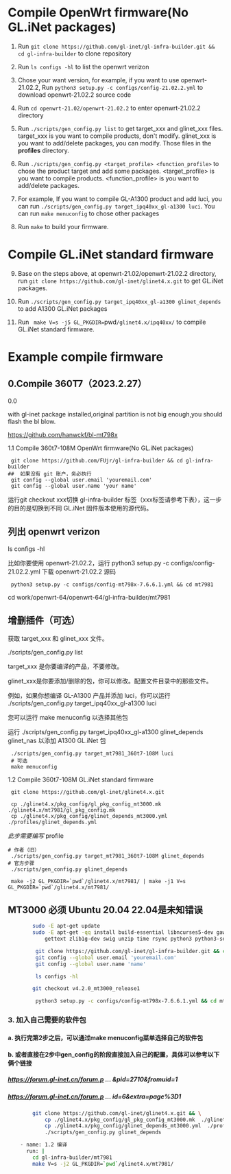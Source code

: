 # Compile OpenWrt firmware(No GL.iNet packages)

1. Run `git clone https://github.com/gl-inet/gl-infra-builder.git && cd gl-infra-builder` to clone repository

2. Run `ls configs -hl` to list the openwrt verizon

3. Chose your want version, for example, if you want to use openwrt-21.02.2, Run `python3 setup.py -c configs/config-21.02.2.yml` to download openwrt-21.02.2 source code

4. Run `cd openwrt-21.02/openwrt-21.02.2` to enter openwrt-21.02.2 directory

5. Run `./scripts/gen_config.py list` to get target_xxx and glinet_xxx files. target_xxx is you want to compile products, don't modify. glinet_xxx is you want to add/delete packages, you can modify. Those files in the **profiles** directory.

6. Run `./scripts/gen_config.py <target_profile> <function_profile>` to chose the product target and add some packages. <target_profile> is you want to compile products. <function_profile> is you want to add/delete packages. 

7. For example, If you want to compile GL-A1300 product and add luci, you can run `./scripts/gen_config.py target_ipq40xx_gl-a1300 luci`. You can run `make menuconfig` to chose other packages

8. Run `make` to build your firmware.

# Compile GL.iNet standard firmware

9. Base on the steps above, at openwrt-21.02/openwrt-21.02.2 directory, run `git clone https://github.com/gl-inet/glinet4.x.git` to get GL.iNet packages.

10. Run `./scripts/gen_config.py target_ipq40xx_gl-a1300 glinet_depends` to add A1300 GL.iNet packages

11. Run ` make V=s -j5 GL_PKGDIR=`pwd`/glinet4.x/ipq40xx/`  to compile GL.iNet standard firmware.

# Example compile firmware

## 0.Compile 360T7（2023.2.27）

0.0

with gl-inet package installed,original partition is not big enough,you should flash the bl blow.

https://github.com/hanwckf/bl-mt798x

1.1  Compile 360t7-108M OpenWrt firmware(No GL.iNet packages)

```
 git clone https://github.com/FUjr/gl-infra-builder && cd gl-infra-builder
##  如果没有 git 账户，务必执行
 git config --global user.email 'youremail.com'
 git config --global user.name 'your name'
```

运行git checkout xxx切换 gl-infra-builder 标签（xxx标签请参考下表），这一步的目的是切换到不同 GL.iNet 固件版本使用的源代码。

##  列出 openwrt verizon

 ls configs -hl
 
 比如你要使用 openwrt-21.02.2，运行 python3 setup.py -c configs/config-21.02.2.yml 下载 openwrt-21.02.2 源码
 
```
 python3 setup.py -c configs/config-mt798x-7.6.6.1.yml && cd mt7981
```

 cd work/openwrt-64/openwrt-64/gl-infra-builder/mt7981
 
##  增删插件（可选）

 获取 target_xxx 和 glinet_xxx 文件。
 
 ./scripts/gen_config.py list
 
 target_xxx 是你要编译的产品，不要修改。
 
 glinet_xxx是你要添加/删除的包，你可以修改。配置文件目录中的那些文件。
 
 例如，如果你想编译 GL-A1300 产品并添加 luci，你可以运行 ./scripts/gen_config.py target_ipq40xx_gl-a1300 luci 
 
 您可以运行 make menuconfig 以选择其他包
 
 运行 ./scripts/gen_config.py target_ipq40xx_gl-a1300 glinet_depends glinet_nas 以添加 A1300 GL.iNet 包
 
```
 ./scripts/gen_config.py target_mt7981_360t7-108M luci
 # 可选
 make menuconfig 
```

1.2 Compile 360t7-108M GL.iNet standard firmware

```
 git clone https://github.com/gl-inet/glinet4.x.git
```

```
 cp ./glinet4.x/pkg_config/gl_pkg_config_mt3000.mk  ./glinet4.x/mt7981/gl_pkg_config.mk
 cp ./glinet4.x/pkg_config/glinet_depends_mt3000.yml  ./profiles/glinet_depends.yml
```

*此步需要编写* profile
```
# 作者（旧）
 ./scripts/gen_config.py target_mt7981_360t7-108M glinet_depends
# 官方步骤
 ./scripts/gen_config.py glinet_depends
```

```
 make -j2 GL_PKGDIR=`pwd`/glinet4.x/mt7981/ | make -j1 V=s GL_PKGDIR=`pwd`/glinet4.x/mt7981/
```

## MT3000 必须 Ubuntu 20.04  22.04是未知错误

```bash
        sudo -E apt-get update
        sudo -E apt-get -qq install build-essential libncurses5-dev gawk git libssl-dev \
            gettext zlib1g-dev swig unzip time rsync python3 python3-setuptools python3-yaml
```

```bash
         git clone https://github.com/gl-inet/gl-infra-builder.git && cd gl-infra-builder
         git config --global user.email 'youremail.com'
         git config --global user.name 'name'
```

```bash
         ls configs -hl
```

```bash
        git checkout v4.2.0_mt3000_release1
```

```bash
         python3 setup.py -c configs/config-mt798x-7.6.6.1.yml && cd mt7981
```

### 3. 加入自己需要的软件包
####   a. 执行完第2步之后，可以通过make menuconfig菜单选择自己的软件包
####   b. 或者直接在2步中gen_config的阶段直接加入自己的配置，具体可以参考以下俩个链接
#####    https://forum.gl-inet.cn/forum.p ... &pid=2710&fromuid=1
#####    https://forum.gl-inet.cn/forum.p ... id=6&extra=page%3D1
   
```bash
        git clone https://github.com/gl-inet/glinet4.x.git && \
            cp ./glinet4.x/pkg_config/gl_pkg_config_mt3000.mk  ./glinet4.x/mt7981/gl_pkg_config.mk && \
            cp ./glinet4.x/pkg_config/glinet_depends_mt3000.yml  ./profiles/glinet_depends.yml && \
            ./scripts/gen_config.py glinet_depends
```

```bash
    - name: 1.2 编译 
      run: |
        cd gl-infra-builder/mt7981
        make V=s -j2 GL_PKGDIR=`pwd`/glinet4.x/mt7981/
```
